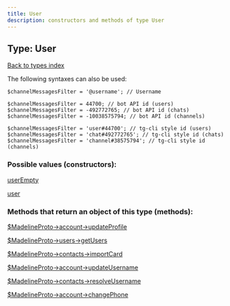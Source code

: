 ```yaml
---
title: User
description: constructors and methods of type User
---
```

## Type: User  
[Back to types index](index.md)



The following syntaxes can also be used:

```
$channelMessagesFilter = '@username'; // Username

$channelMessagesFilter = 44700; // bot API id (users)
$channelMessagesFilter = -492772765; // bot API id (chats)
$channelMessagesFilter = -10038575794; // bot API id (channels)

$channelMessagesFilter = 'user#44700'; // tg-cli style id (users)
$channelMessagesFilter = 'chat#492772765'; // tg-cli style id (chats)
$channelMessagesFilter = 'channel#38575794'; // tg-cli style id (channels)
```


### Possible values (constructors):

[userEmpty](../constructors/userEmpty.md)  

[user](../constructors/user.md)  



### Methods that return an object of this type (methods):

[$MadelineProto->account->updateProfile](../methods/account_updateProfile.md)  

[$MadelineProto->users->getUsers](../methods/users_getUsers.md)  

[$MadelineProto->contacts->importCard](../methods/contacts_importCard.md)  

[$MadelineProto->account->updateUsername](../methods/account_updateUsername.md)  

[$MadelineProto->contacts->resolveUsername](../methods/contacts_resolveUsername.md)  

[$MadelineProto->account->changePhone](../methods/account_changePhone.md)  



